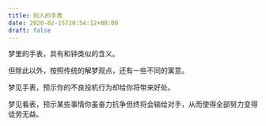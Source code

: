 ```yaml
---
title: 别人的手表
date: 2020-02-15T20:54:12+08:00
draft: false
---
```


梦里的手表，具有和钟类似的含义。

但除此以外，按照传统的解梦观点，还有一些不同的寓意。

梦见手表，预示你的不良投机行为却给你将带来好处。

梦见看表，预示某些事情你虽奋力抗争但终将会输给对手，从而使得全部努力变得徒劳无益。

